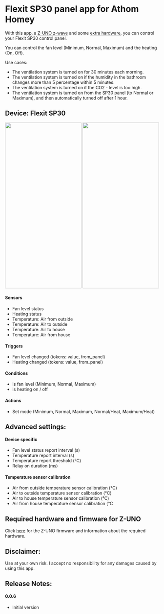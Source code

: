 # Flexit SP30 panel app for Athom Homey

With this app, a [Z-UNO z-wave](https://z-uno.z-wave.me/technical/) and some [extra hardware](https://github.com/balmli/no.almli.flexit.zuno), you can control your Flexit SP30 control panel.

You can control the fan level (Minimum, Normal, Maximum) and the heating (On, Off).

Use cases:

- The ventilation system is turned on for 30 minutes each morning.
- The ventilation system is turned on if the humidity in the bathroom changes more than 5 percentage within 5 minutes.
- The ventilation system is turned on if the CO2 - level is too high.
- The ventilation system is turned on from the SP30 panel (to Normal or Maximum), and then automatically turned off after 1 hour.


## Device: Flexit SP30 

<img src="https://balmli.github.io/no.almli.flexit/app_1.png" width="250" height="541">
<img src="https://balmli.github.io/no.almli.flexit/app_2.png" width="250" height="541">

#### Sensors

- Fan level status
- Heating status
- Temperature: Air from outside
- Temperature: Air to outside
- Temperature: Air to house
- Temperature: Air from house

#### Triggers

- Fan level changed (tokens: value, from_panel)
- Heating changed (tokens: value, from_panel)

#### Conditions

- Is fan level (Minimum, Normal, Maximum)
- Is heating on / off

#### Actions

- Set mode (Minimum, Normal, Maximum, Normal/Heat, Maximum/Heat)


## Advanced settings:

#### Device specific

- Fan level status report interval (s)
- Temperature report interval (s)
- Temperature report threshold (°C)
- Relay on duration (ms)

#### Temperature sensor calibration

- Air from outside temperature sensor calibration (°C)
- Air to outside temperature sensor calibration (°C)
- Air to house temperature sensor calibration (°C)
- Air from house temperature sensor calibration (°C


## Required hardware and firmware for Z-UNO

Click [here](https://github.com/balmli/no.almli.flexit.zuno) for the Z-UNO firmware and information about the required hardware.


## Disclaimer:

Use at your own risk. I accept no responsibility for any damages caused by using this app.


## Release Notes:

#### 0.0.6

- Initial version
